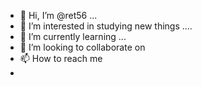 - 👋 Hi, I’m @ret56 ...
- 👀 I’m interested in studying new things ....
- 🌱 I’m currently learning ...
- 💞️ I’m looking to collaborate on 
- 📫 How to reach me 
- 

<!---
ret56/ret56 is a ✨ special ✨ repository because its `README.md` (this file) appears on your GitHub profile.
You can click the Preview link to take a look at your changes.
--->
